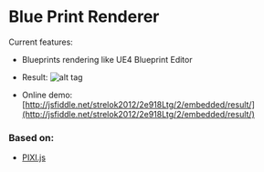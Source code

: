 # Blue Print Renderer

Current features:

 * Blueprints rendering like UE4 Blueprint Editor

* Result:
![alt tag](https://raw.githubusercontent.com/strelok2012/BluePrintRenderer/master/demo/screen_2.png)

* Online demo:
[http://jsfiddle.net/strelok2012/2e918Ltg/2/embedded/result/](http://jsfiddle.net/strelok2012/2e918Ltg/2/embedded/result/)

### Based on:

 * [PIXI.js](https://github.com/pixijs/pixi.js)
